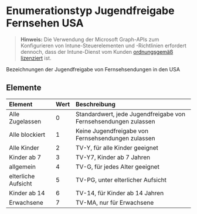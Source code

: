 # <a name="ratingunitedstatestelevisiontype-enum-type"></a>Enumerationstyp Jugendfreigabe Fernsehen USA

> **Hinweis:** Die Verwendung der Microsoft Graph-APIs zum Konfigurieren von Intune-Steuerelementen und -Richtlinien erfordert dennoch, dass der Intune-Dienst vom Kunden [ordnungsgemäß lizenziert](https://go.microsoft.com/fwlink/?linkid=839381) ist.

Bezeichnungen der Jugendfreigabe von Fernsehsendungen in den USA
## <a name="members"></a>Elemente
|Element|Wert|Beschreibung|
|:---|:---|:---|
|Alle Zugelassen|0|Standardwert, jede Jugendfreigabe von Fernsehsendungen zulassen|
|Alle blockiert|1|Keine Jugendfreigabe von Fernsehsendungen zulassen|
|Alle Kinder|2|TV-Y, für alle Kinder geeignet|
|Kinder ab  7|3|TV-Y7, Kinder ab 7 Jahren|
|allgemein|4|TV-G, für jedes Alter geeignet|
|elterliche Aufsicht|5|TV-PG, unter elterlicher Aufsicht|
|Kinder ab 14|6|TV-14, für Kinder ab 14 Jahren|
|Erwachsene|7|TV-MA, nur für Erwachsene|



